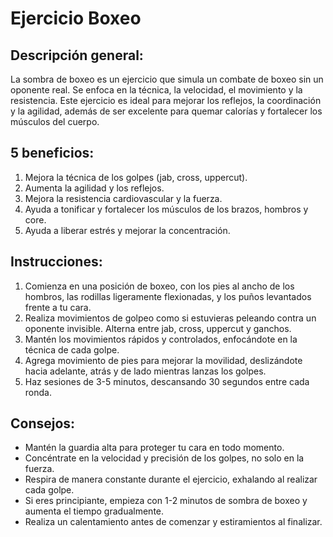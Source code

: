 # Ejercicio Boxeo

## Descripción general:
La sombra de boxeo es un ejercicio que simula un combate de boxeo sin un oponente real. Se enfoca en la técnica, la velocidad, el movimiento y la resistencia. Este ejercicio es ideal para mejorar los reflejos, la coordinación y la agilidad, además de ser excelente para quemar calorías y fortalecer los músculos del cuerpo.

## 5 beneficios:
1. Mejora la técnica de los golpes (jab, cross, uppercut).
2. Aumenta la agilidad y los reflejos.
3. Mejora la resistencia cardiovascular y la fuerza.
4. Ayuda a tonificar y fortalecer los músculos de los brazos, hombros y core.
5. Ayuda a liberar estrés y mejorar la concentración.


## Instrucciones:
1. Comienza en una posición de boxeo, con los pies al ancho de los hombros, las rodillas ligeramente flexionadas, y los puños levantados frente a tu cara.
2. Realiza movimientos de golpeo como si estuvieras peleando contra un oponente invisible. Alterna entre jab, cross, uppercut y ganchos.
3. Mantén los movimientos rápidos y controlados, enfocándote en la técnica de cada golpe.
4. Agrega movimiento de pies para mejorar la movilidad, deslizándote hacia adelante, atrás y de lado mientras lanzas los golpes.
5. Haz sesiones de 3-5 minutos, descansando 30 segundos entre cada ronda.

## Consejos:
- Mantén la guardia alta para proteger tu cara en todo momento.
- Concéntrate en la velocidad y precisión de los golpes, no solo en la fuerza.
- Respira de manera constante durante el ejercicio, exhalando al realizar cada golpe.
- Si eres principiante, empieza con 1-2 minutos de sombra de boxeo y aumenta el tiempo gradualmente.
- Realiza un calentamiento antes de comenzar y estiramientos al finalizar.


